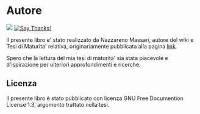 # Autore

[![](https://img.shields.io/badge/Donations-tallycoin-blue.svg)](https://tallyco.in/NazzMass/)
[![Say Thanks!](https://img.shields.io/badge/SayThanks-!-1EAEDB.svg)](https://saythanks.io/to/naszam)


Il presente libro e' stato realizzato da Nazzareno Massari, autore del wiki e Tesi di Maturita' relativa,  originariamente pubblicata alla pagina [link](https://theopensourcepa.altervista.org/doku.php?id=open_source).

Spero che la lettura del mia tesi di maturita' sia stata piacevole e d'ispirazione per ulteriori approfondimenti e ricerche.

## Licenza

Il presente libro è stato pubblicato con licenza GNU Free Documention License 1.3, argomento trattato nella tesi.


